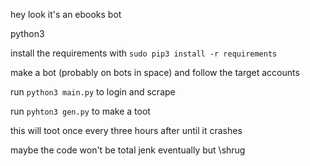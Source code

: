 hey look it's an ebooks bot

python3

install the requirements with `sudo pip3 install -r requirements`

make a bot (probably on bots in space) and follow the target accounts

run `python3 main.py` to login and scrape

run `pyhton3 gen.py` to make a toot

this will toot once every three hours after until it crashes

maybe the code won't be total jenk eventually but \shrug
